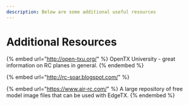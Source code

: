 ```yaml
---
description: Below are some additional useful resources
---
```


# Additional Resources

{% embed url="http://open-txu.org/" %}
OpenTX University - great information on RC planes in general.
{% endembed %}

{% embed url="http://rc-soar.blogspot.com/" %}

{% embed url="https://www.air-rc.com/" %}
A large repository of free model image files that can be used with EdgeTX.
{% endembed %}

